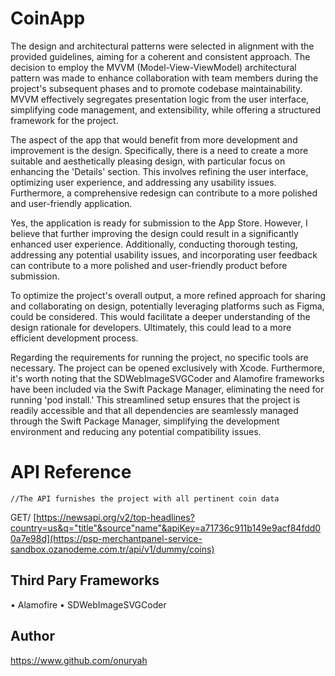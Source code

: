 # CoinApp

The design and architectural patterns were selected in alignment with the provided guidelines, aiming for a coherent and consistent approach. The decision to employ the MVVM (Model-View-ViewModel) architectural pattern was made to enhance collaboration with team members during the project's subsequent phases and to promote codebase maintainability. MVVM effectively segregates presentation logic from the user interface, simplifying code management, and extensibility, while offering a structured framework for the project.

The aspect of the app that would benefit from more development and improvement is the design. Specifically, there is a need to create a more suitable and aesthetically pleasing design, with particular focus on enhancing the 'Details' section. This involves refining the user interface, optimizing user experience, and addressing any usability issues. Furthermore, a comprehensive redesign can contribute to a more polished and user-friendly application. 

Yes, the application is ready for submission to the App Store. However, I believe that further improving the design could result in a significantly enhanced user experience. Additionally, conducting thorough testing, addressing any potential usability issues, and incorporating user feedback can contribute to a more polished and user-friendly product before submission.

To optimize the project's overall output, a more refined approach for sharing and collaborating on design, potentially leveraging platforms such as Figma, could be considered. This would facilitate a deeper understanding of the design rationale for developers. Ultimately, this could lead to a more efficient development process.

Regarding the requirements for running the project, no specific tools are necessary. The project can be opened exclusively with Xcode. Furthermore, it's worth noting that the SDWebImageSVGCoder and Alamofire frameworks have been included via the Swift Package Manager, eliminating the need for running 'pod install.' This streamlined setup ensures that the project is readily accessible and that all dependencies are seamlessly managed through the Swift Package Manager, simplifying the development environment and reducing any potential compatibility issues.

# API Reference

    //The API furnishes the project with all pertinent coin data
GET/ [https://newsapi.org/v2/top-headlines?country=us&q="title"&source"name"&apiKey=a71736c911b149e9acf84fdd00a7e98d](https://psp-merchantpanel-service-sandbox.ozanodeme.com.tr/api/v1/dummy/coins)



## Third Pary Frameworks

• Alamofire
• SDWebImageSVGCoder

## Author

https://www.github.com/onuryah

